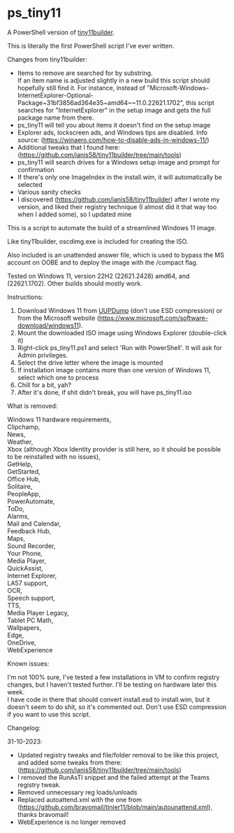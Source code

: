 # ps_tiny11

A PowerShell version of [tiny11builder](https://github.com/ntdevlabs/tiny11builder).

This is literally the first PowerShell script I've ever written.

Changes from tiny11builder:

- Items to remove are searched for by substring.  
If an item name is adjusted slightly in a new build this script should hopefully still find it.  For instance, instead of "Microsoft-Windows-InternetExplorer-Optional-Package\~31bf3856ad364e35\~amd64\~\~11.0.22621.1702", this script searches for "InternetExplorer" in the setup image and gets the full package name from there.
- ps_tiny11 will tell you about items it doesn't find on the setup image
- Explorer ads, lockscreen ads, and Windows tips are disabled.  Info source: (<https://winaero.com/how-to-disable-ads-in-windows-11/>)
- Additional tweaks that I found here: (<https://github.com/ianis58/tiny11builder/tree/main/tools>)
- ps_tiny11 will search drives for a Windows setup image and prompt for confirmation
- If there's only one ImageIndex in the install.wim, it will automatically be selected
- Various sanity checks
- I discovered (<https://github.com/ianis58/tiny11builder>) after I wrote my version, and liked their registry technique (I almost did it that way too when I added some), so I updated mine

This is a script to automate the build of a streamlined Windows 11 image.

Like tiny11builder, oscdimg.exe is included for creating the ISO.

Also included is an unattended answer file, which is used to bypass the MS account on OOBE and to deploy the image with the /compact flag.

Tested on Windows 11, version 22H2 (22621.2428) amd64, and (22621.1702).  Other builds should mostly work.

Instructions:

1. Download Windows 11 from [UUPDump](https://uupdump.net/) (don't use ESD compression) or from the Microsoft website (<https://www.microsoft.com/software-download/windows11>).
2. Mount the downloaded ISO image using Windows Explorer (double-click it)
3. Right-click ps_tiny11.ps1 and select 'Run with PowerShell'.  It will ask for Admin privileges.
4. Select the drive letter where the image is mounted
5. If installation image contains more than one version of Windows 11, select which one to process
6. Chill for a bit, yah?
7. After it's done, if shit didn't break, you will have ps_tiny11.iso

What is removed:

Windows 11 hardware requirements,  
Clipchamp,  
News,  
Weather,  
Xbox (although Xbox Identity provider is still here, so it should be possible to be reinstalled with no issues),  
GetHelp,  
GetStarted,  
Office Hub,  
Solitaire,  
PeopleApp,  
PowerAutomate,  
ToDo,  
Alarms,  
Mail and Calendar,  
Feedback Hub,  
Maps,  
Sound Recorder,  
Your Phone,  
Media Player,  
QuickAssist,  
Internet Explorer,  
LA57 support,  
OCR,  
Speech support,  
TTS,  
Media Player Legacy,  
Tablet PC Math,  
Wallpapers,  
Edge,  
OneDrive,  
WebExperience  

Known issues:

I'm not 100% sure, I've tested a few installations in VM to confirm registry changes, but I haven't tested further.  I'll be testing on hardware later this week.  
I have code in there that should convert install.esd to install.wim, but it doesn't seem to do shit, so it's commented out.  Don't use ESD compression if you want to use this script.  

Changelog:

31-10-2023:  

- Updated registry tweaks and file/folder removal to be like this project, and added some tweaks from there: (<https://github.com/ianis58/tiny11builder/tree/main/tools>)  
- I removed the RunAsTI snippet and the failed attempt at the Teams registry tweak.  
- Removed unnecessary reg loads/unloads  
- Replaced autoattend.xml with the one from (<https://github.com/bravomail/tinier11/blob/main/autounattend.xml>), thanks bravomail!
- WebExperience is no longer removed

